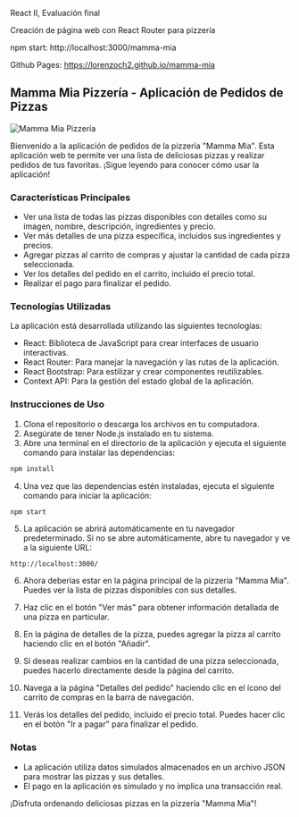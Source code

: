 React II, Evaluación final

Creación de página web con React Router para pizzería

npm start: http://localhost:3000/mamma-mia

Github Pages: https://lorenzoch2.github.io/mamma-mia

## Mamma Mia Pizzería - Aplicación de Pedidos de Pizzas

![Mamma Mia Pizzería](https://mammamiapizza.ca/wp-content/uploads/2019/11/mamma-mia-pizza-logo-web.png)

Bienvenido a la aplicación de pedidos de la pizzería "Mamma Mia". Esta aplicación web te permite ver una lista de deliciosas pizzas y realizar pedidos de tus favoritas. ¡Sigue leyendo para conocer cómo usar la aplicación!

### Características Principales

- Ver una lista de todas las pizzas disponibles con detalles como su imagen, nombre, descripción, ingredientes y precio.
- Ver más detalles de una pizza específica, incluidos sus ingredientes y precios.
- Agregar pizzas al carrito de compras y ajustar la cantidad de cada pizza seleccionada.
- Ver los detalles del pedido en el carrito, incluido el precio total.
- Realizar el pago para finalizar el pedido.

### Tecnologías Utilizadas

La aplicación está desarrollada utilizando las siguientes tecnologías:

- React: Biblioteca de JavaScript para crear interfaces de usuario interactivas.
- React Router: Para manejar la navegación y las rutas de la aplicación.
- React Bootstrap: Para estilizar y crear componentes reutilizables.
- Context API: Para la gestión del estado global de la aplicación.

### Instrucciones de Uso

1. Clona el repositorio o descarga los archivos en tu computadora.
2. Asegúrate de tener Node.js instalado en tu sistema.
3. Abre una terminal en el directorio de la aplicación y ejecuta el siguiente comando para instalar las dependencias:

```bash
npm install
```

4. Una vez que las dependencias estén instaladas, ejecuta el siguiente comando para iniciar la aplicación:

```bash
npm start
```

5. La aplicación se abrirá automáticamente en tu navegador predeterminado. Si no se abre automáticamente, abre tu navegador y ve a la siguiente URL:

```
http://localhost:3000/
```

6. Ahora deberías estar en la página principal de la pizzería "Mamma Mia". Puedes ver la lista de pizzas disponibles con sus detalles.

7. Haz clic en el botón "Ver más" para obtener información detallada de una pizza en particular.

8. En la página de detalles de la pizza, puedes agregar la pizza al carrito haciendo clic en el botón "Añadir".

9. Si deseas realizar cambios en la cantidad de una pizza seleccionada, puedes hacerlo directamente desde la página del carrito.

10. Navega a la página "Detalles del pedido" haciendo clic en el ícono del carrito de compras en la barra de navegación.

11. Verás los detalles del pedido, incluido el precio total. Puedes hacer clic en el botón "Ir a pagar" para finalizar el pedido.

### Notas

- La aplicación utiliza datos simulados almacenados en un archivo JSON para mostrar las pizzas y sus detalles.
- El pago en la aplicación es simulado y no implica una transacción real.

¡Disfruta ordenando deliciosas pizzas en la pizzería "Mamma Mia"!
